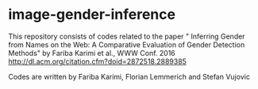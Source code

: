 # image-gender-inference
This repository consists of codes related to the paper " Inferring Gender from Names on the Web: A Comparative Evaluation of Gender Detection Methods" by Fariba Karimi et al., WWW Conf. 2016 http://dl.acm.org/citation.cfm?doid=2872518.2889385

Codes are written by
Fariba Karimi, Florian Lemmerich and Stefan Vujovic
